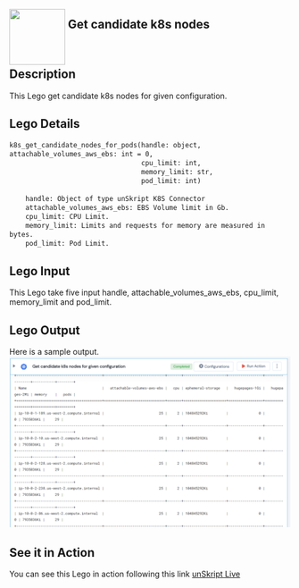 [<img align="left" src="https://unskript.com/assets/favicon.png" width="100" height="100" style="padding-right: 5px">](https://unskript.com/assets/favicon.png) 
<h2>Get candidate k8s nodes</h2>

<br>

## Description
This Lego get candidate k8s nodes for given configuration.


## Lego Details

    k8s_get_candidate_nodes_for_pods(handle: object, attachable_volumes_aws_ebs: int = 0, 
                                     cpu_limit: int, 
                                     memory_limit: str, 
                                     pod_limit: int)

        handle: Object of type unSkript K8S Connector
        attachable_volumes_aws_ebs: EBS Volume limit in Gb.
        cpu_limit: CPU Limit.
        memory_limit: Limits and requests for memory are measured in bytes.
        pod_limit: Pod Limit.

## Lego Input
This Lego take five input handle, attachable_volumes_aws_ebs, cpu_limit, memory_limit and pod_limit.

## Lego Output
Here is a sample output.
<img src="./1.png">

## See it in Action

You can see this Lego in action following this link [unSkript Live](https://us.app.unskript.io)